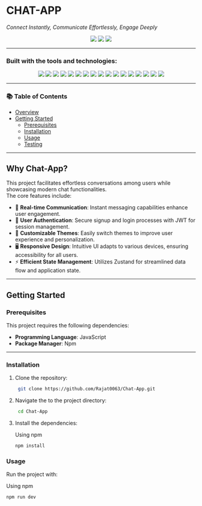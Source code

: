 # CHAT-APP

_Connect Instantly, Communicate Effortlessly, Engage Deeply_

<p align="center">
  <img src="https://img.shields.io/badge/last%20commit-december%202024-blue" />
  <img src="https://img.shields.io/badge/javascript-99.3%25-yellow" />
  <img src="https://img.shields.io/badge/languages-3-blue" />
</p>

---

### Built with the tools and technologies:

<p align="center">
  <img src="https://img.shields.io/badge/Express-black" />
  <img src="https://img.shields.io/badge/JSON-black" />
  <img src="https://img.shields.io/badge/Markdown-black" />
  <img src="https://img.shields.io/badge/Socket.io-black" />
  <img src="https://img.shields.io/badge/npm-red" />
  <img src="https://img.shields.io/badge/Autoprefixer-red" />
  <img src="https://img.shields.io/badge/Mongoose-red" />
  <img src="https://img.shields.io/badge/PostCSS-red" />
  <img src="https://img.shields.io/badge/.ENV-yellow" />
  <img src="https://img.shields.io/badge/JavaScript-yellow" />
  <img src="https://img.shields.io/badge/Nodemon-green" />
  <img src="https://img.shields.io/badge/DaisyUI-green" />
  <img src="https://img.shields.io/badge/React-blue" />
  <img src="https://img.shields.io/badge/Cloudinary-blue" />
  <img src="https://img.shields.io/badge/Vite-purple" />
  <img src="https://img.shields.io/badge/ESLint-purple" />
  <img src="https://img.shields.io/badge/Axios-purple" />
</p>

---

### 📚 Table of Contents

- [Overview](#why-chat-app)
- [Getting Started](#getting-started)
  - [Prerequisites](#prerequisites)
  - [Installation](#installation)
  - [Usage](#usage)
  - [Testing](#testing)

---

## Why Chat-App?

This project facilitates effortless conversations among users while showcasing modern chat functionalities.  
The core features include:

- 💬 **Real-time Communication**: Instant messaging capabilities enhance user engagement.
- 🔐 **User Authentication**: Secure signup and login processes with JWT for session management.
- 🌸 **Customizable Themes**: Easily switch themes to improve user experience and personalization.
- 🖥️ **Responsive Design**: Intuitive UI adapts to various devices, ensuring accessibility for all users.
- ⚡ **Efficient State Management**: Utilizes Zustand for streamlined data flow and application state.

---

## Getting Started

### Prerequisites

This project requires the following dependencies:

- **Programming Language**: JavaScript  
- **Package Manager**: Npm

---

### Installation

1. Clone the repository:

   ```bash
    git clone https://github.com/Rajat0063/Chat-App.git

2. Navigate the to the project directory:

   ```bash
    cd Chat-App

3. Install the dependencies:

    Using npm

    ```bash
    npm install

### Usage

Run the project with:

Using npm

```bash
npm run dev

